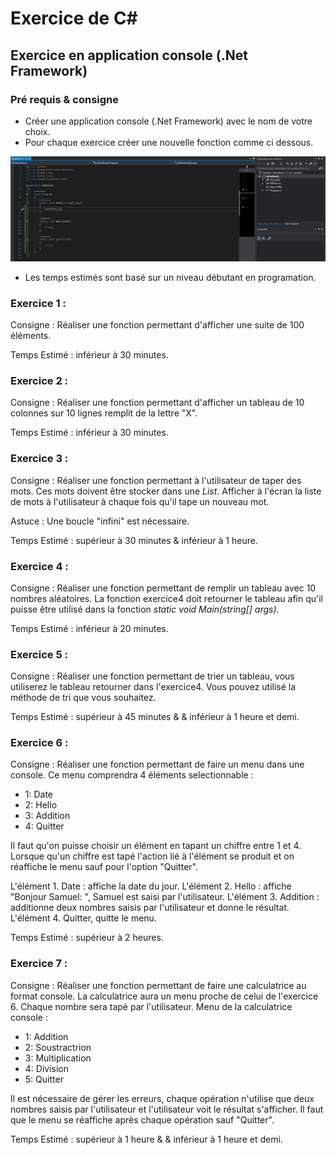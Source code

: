 # Exercice de C#

## Exercice en application console (.Net Framework)

### Pré requis & consigne

- Créer une application console (.Net Framework) avec le nom de votre choix.
- Pour chaque exercice créer une nouvelle fonction comme ci dessous.

<p align="center">
    <img src="exo_capture.jpg">
</p>

- Les temps estimés sont basé sur un niveau débutant en programation.

### Exercice 1 : 

Consigne : Réaliser une fonction permettant d'afficher une suite de 100 éléments.

Temps Estimé : inférieur à 30 minutes.

### Exercice 2 : 

Consigne : Réaliser une fonction permettant d'afficher un tableau de 10 colonnes sur 10 lignes remplit de la lettre "X".

Temps Estimé : inférieur à 30 minutes.

### Exercice 3 : 

Consigne : Réaliser une fonction permettant à l'utilisateur de taper des mots. Ces mots doivent être stocker dans une *List*. Afficher à l'écran la liste de mots à l'utilisateur à chaque fois qu'il tape un nouveau mot.

Astuce : Une boucle "infini" est nécessaire.

Temps Estimé : supérieur à 30 minutes & inférieur à 1 heure.

### Exercice 4 : 

Consigne : Réaliser une fonction permettant de remplir un tableau avec 10 nombres aléatoires. La fonction exercice4 doit retourner le tableau afin qu'il puisse être utilisé dans la fonction *static void Main(string[] args)*.

Temps Estimé : inférieur à 20 minutes.

### Exercice 5 : 

Consigne : Réaliser une fonction permettant de trier un tableau, vous utiliserez le tableau retourner dans l'exercice4. Vous pouvez utilisé la méthode de tri que vous souhaitez.

Temps Estimé : supérieur à 45 minutes & & inférieur à 1 heure et demi.

### Exercice 6 :

Consigne : Réaliser une fonction permettant de faire un menu dans une console. Ce menu comprendra 4 éléments selectionnable : 
- 1: Date
- 2: Hello
- 3: Addition
- 4: Quitter

Il faut qu'on puisse choisir un élément en tapant un chiffre entre 1 et 4. Lorsque qu'un chiffre est tapé l'action lié à l'élément se produit et on réaffiche le menu sauf pour l'option "Quitter".

L'élément 1. Date : affiche la date du jour.
L'élément 2. Hello : affiche "Bonjour Samuel: ", Samuel est saisi par l'utilisateur.
L'élément 3. Addition : additionne deux nombres saisis par l'utilisateur et donne le résultat.
L'élément 4. Quitter, quitte le menu.

Temps Estimé : supérieur à 2 heures.

### Exercice 7 : 

Consigne : Réaliser une fonction permettant de faire une calculatrice au format console. La calculatrice aura un menu proche de celui de l'exercice 6. Chaque nombre sera tapé par l'utilisateur.
Menu de la calculatrice console : 
- 1: Addition
- 2: Soustractrion
- 3: Multiplication
- 4: Division
- 5: Quitter

Il est nécessaire de gérer les erreurs, chaque opération n'utilise que deux nombres saisis par l'utilisateur et l'utilisateur voit le résultat s'afficher. 
Il faut que le menu se réaffiche après chaque opération sauf "Quitter".

Temps Estimé : supérieur à 1 heure & & inférieur à 1 heure et demi.